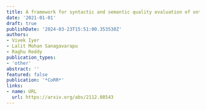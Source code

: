 ```yaml
---
title: A framework for syntactic and semantic quality evaluation of ontologies
date: '2021-01-01'
draft: true
publishDate: '2024-03-23T15:51:00.353530Z'
authors:
- Vivek Iyer
- Lalit Mohan Sanagavarapu
- Raghu Reddy
publication_types:
- 'other'
abstract: ''
featured: false
publication: '*CoRR*'
links:
- name: URL
  url: https://arxiv.org/abs/2112.08543
---
```


